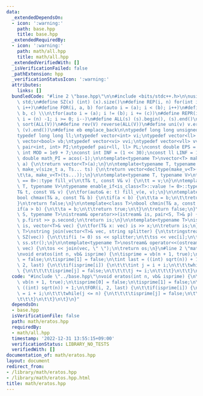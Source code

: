 ```yaml
---
data:
  _extendedDependsOn:
  - icon: ':warning:'
    path: base.hpp
    title: base.hpp
  _extendedRequiredBy:
  - icon: ':warning:'
    path: math/all.hpp
    title: math/all.hpp
  _extendedVerifiedWith: []
  _isVerificationFailed: false
  _pathExtension: hpp
  _verificationStatusIcon: ':warning:'
  attributes:
    links: []
  bundledCode: "#line 2 \"base.hpp\"\n\n#include <bits/stdc++.h>\n\nusing namespace\
    \ std;\n#define SZ(x) (int) (x).size()\n#define REP(i, n) for(int i = 0; i < (n);\
    \ i++)\n#define FOR(i, a, b) for(auto i = (a); i < (b); i++)\n#define For(i, a,\
    \ b, c) \\\n\tfor(auto i = (a); i != (b); i += (c))\n#define REPR(i, n) for(auto\
    \ i = (n) -1; i >= 0; i--)\n#define ALL(s) (s).begin(), (s).end()\n#define so(V)\
    \ sort(ALL(V))\n#define rev(V) reverse(ALL(V))\n#define uni(v) v.erase(unique(ALL(v)),\
    \ (v).end())\n#define eb emplace_back\n\ntypedef long long unsigned int llu;\n\
    typedef long long ll;\ntypedef vector<int> vi;\ntypedef vector<ll> vll;\ntypedef\
    \ vector<bool> vb;\ntypedef vector<vi> vvi;\ntypedef vector<vll> vvll;\ntypedef\
    \ pair<int, int> PI;\ntypedef pair<ll, ll> PL;\nconst double EPS = 1e-9;\nconst\
    \ int MOD = 1e9 + 7;\nconst int INF = (1 << 30);\nconst ll LINF = 1e18;\nconst\
    \ double math_PI = acos(-1);\n\ntemplate<typename T>\nvector<T> make_v(size_t\
    \ a) {\n\treturn vector<T>(a);\n}\n\ntemplate<typename T, typename... Ts>\nauto\
    \ make_v(size_t a, Ts... ts) {\n\treturn vector<decltype(make_v<T>(ts...))>(\n\
    \t\ta, make_v<T>(ts...));\n}\n\ntemplate<typename T, typename V>\ntypename enable_if<is_class<T>::value\
    \ == 0>::type fill_v(\n\tT& t, const V& v) {\n\tt = v;\n}\n\ntemplate<typename\
    \ T, typename V>\ntypename enable_if<is_class<T>::value != 0>::type fill_v(\n\t\
    T& t, const V& v) {\n\tfor(auto& e: t) fill_v(e, v);\n}\n\ntemplate<class T>\n\
    bool chmax(T& a, const T& b) {\n\tif(a < b) {\n\t\ta = b;\n\t\treturn true;\n\t\
    }\n\treturn false;\n}\n\ntemplate<class T>\nbool chmin(T& a, const T& b) {\n\t\
    if(a > b) {\n\t\ta = b;\n\t\treturn true;\n\t}\n\treturn false;\n}\n\ntemplate<typename\
    \ S, typename T>\nistream& operator>>(istream& is, pair<S, T>& p) {\n\tcin >>\
    \ p.first >> p.second;\n\treturn is;\n}\n\ntemplate<typename T>\nistream& operator>>(istream&\
    \ is, vector<T>& vec) {\n\tfor(T& x: vec) is >> x;\n\treturn is;\n}\n\ntemplate<typename\
    \ T>\nstring join(vector<T>& vec, string splitter) {\n\tstringstream ss;\n\tREP(i,\
    \ SZ(vec)) {\n\t\tif(i != 0) ss << splitter;\n\t\tss << vec[i];\n\t}\n\treturn\
    \ ss.str();\n}\n\ntemplate<typename T>\nostream& operator<<(ostream& os, vector<T>&\
    \ vec) {\n\tos << join(vec, \" \");\n\treturn os;\n}\n#line 2 \"math/eratos.hpp\"\
    \nvoid eratos(int n, vb& isprime) {\n\tisprime = vb(n + 1, true);\n\tisprime[0]\
    \ = false;\n\tisprime[1] = false;\n\tint last = ((int) sqrt(n)) + 1;\n\tFOR(i,\
    \ 2, last) {\n\t\tif(isprime[i]) {\n\t\t\tint j = i + i;\n\t\t\twhile(j <= n)\
    \ {\n\t\t\t\tisprime[j] = false;\n\t\t\t\tj += i;\n\t\t\t}\n\t\t}\n\t}\n}\n"
  code: "#include \"../base.hpp\"\nvoid eratos(int n, vb& isprime) {\n\tisprime =\
    \ vb(n + 1, true);\n\tisprime[0] = false;\n\tisprime[1] = false;\n\tint last =\
    \ ((int) sqrt(n)) + 1;\n\tFOR(i, 2, last) {\n\t\tif(isprime[i]) {\n\t\t\tint j\
    \ = i + i;\n\t\t\twhile(j <= n) {\n\t\t\t\tisprime[j] = false;\n\t\t\t\tj += i;\n\
    \t\t\t}\n\t\t}\n\t}\n}"
  dependsOn:
  - base.hpp
  isVerificationFile: false
  path: math/eratos.hpp
  requiredBy:
  - math/all.hpp
  timestamp: '2022-12-31 13:55:15+09:00'
  verificationStatus: LIBRARY_NO_TESTS
  verifiedWith: []
documentation_of: math/eratos.hpp
layout: document
redirect_from:
- /library/math/eratos.hpp
- /library/math/eratos.hpp.html
title: math/eratos.hpp
---
```

